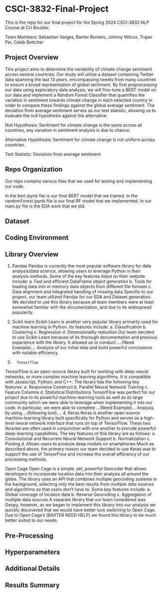 # CSCI-3832-Final-Project
This is the repo for our final project for the Spring 2024 CSCI-3832 NLP Course at CU Boulder. 

Team Members: Sebastian Vargas, Baxter Romero, Johnny Wilcox, Trajan Pei, Caleb Bettcher

## Project Overview
This project aims to determine the variability of climate change sentiment across several countries. Our study will utilize a dataset containing Twitter data spanning the last 13 years, encompassing tweets from many countries to ensure a broad representation of global sentiment. By first preprocessing our data using exploratory data analysis, we will fine-tune a BERT model on our data and implement a Random Forest Classifier that quantifies the variation in sentiment towards climate change in each selected country in order to compare these findings against the global average sentiment. The deviation from average sentiment serves as our test statistic, allowing us to evaluate the null hypothesis against the alternative.

Null Hypothesis: Sentiment for climate change is the same across all countries, any variation in sentiment analysis is due to chance.

Alternative Hypothesis: Sentiment for climate change is not uniform across countries. 

Test Statistic: Deviation from average sentiment


## Repo Organization
Our repo contains various files that we used for testing and implementing our code. 

In the bert.ipynb file is our final BERT model that we trained. 
In the randomForest.ipynb file is our final RF model that we implemented. 
In our main.py file is the EDA work that we did. 

## Dataset

## Coding Environment

## Library Overview
1. Pandas
  Pandas is currently the most popular software library for data analysis/data science, allowing users to leverage Python in their analysis methods. Some of the key features listed on their website include:
    a. Fast and efficient DataFrame object generation
    b. Tools for loading data into in-memory data objects from different file formats
    c. Data alignment and integrated handling of missing data
  Specific to our project, our team utilized Pandas for our EDA and Dataset generation. We decided to use this library because all team members were at least somewhat familiar with the documentation, and due to its widespread popularity.
2. Scikit learn
  Scikit-Learn is another very popular library primarily used for machine learning in Python. Its features include:
a. Classification
b. Clustering
c. Regression
d. Dimensionality reduction
Our team decided to use Scikit-Learn because of its thorough documentation and previous experience with the library. It allowed us to conduct ….(Need Example)…. Analysis of our initial data and build powerful conclusions with notable efficiency.


3.       Tensorflow
TensorFlow is an open-source library built for working with deep neural networks, or more complex machine learning algorithms. It is compatible with Javascript, Python, and C++. The library has the following key features:
a.       Responsive Construct
b.       Parallel Neural Network Training
c.       Feature Columns
d.       Statistical Distributions
TensorFlow was perfect for our project due to its powerful machine-learning tools as well as its large community which we were able to leverage when implementing it into our code. In particular, we were able to complete …(Need Example)… Analysis by using …(following tool)….
4.       Keras
Keras is another open-source machine-learning library built specifically for Python and serves as a high-level neural network interface that runs on top of TensorFlow. These two libraries are often used in conjunction with one another to provide powerful deep-learning capabilities. The key features of this library are as follows:
a.       Convolutional and Recurrent Neural Network Support
b.       Normalization
c.       Pooling
d.       Allows users to produce deep models on smartphones
Much as described above, the primary reason our team decided to use Keras was to support the use of TensorFlow and increase the overall efficiency of our processing methods.
 
Open Cage
Open Cage is a simple, yet, powerful Geocoder that allows developers to incorporate location data into their analysis all around the globe. The library uses an API that combines multiple geocoding systems in the background, selecting only the best results from multiple data sources and algorithms so that users don’t have to. Some key features include:
a.       Global coverage of location data
b.       Reverse Geocoding
c.       Aggregation of multiple data sources
A separate library that our team considered was Geopy, however, as we began to implement this library into our analysis we quickly discovered that we would have better luck switching to Open Cage. Due to Open Cage’s (BAXTER NEED HELP) we found this library to be much better suited to our needs.


## Pre-Processing

## Hyperparameters

## Additional Details

## Results Summary


